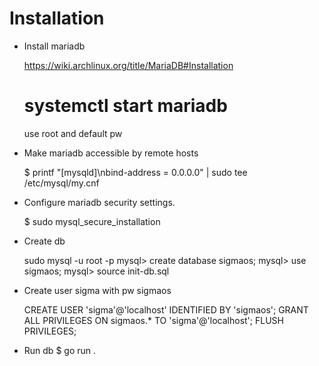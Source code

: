 # Installation

* Install mariadb

  https://wiki.archlinux.org/title/MariaDB#Installation
  # systemctl start mariadb
  
  use root and default pw

* Make mariadb accessible by remote hosts

  $ printf "[mysqld]\nbind-address = 0.0.0.0" | sudo tee /etc/mysql/my.cnf

* Configure mariadb security settings.

  $ sudo mysql_secure_installation

* Create db

  sudo mysql -u root -p
  mysql> create database sigmaos;
  mysql> use sigmaos;
  mysql> source init-db.sql

* Create user sigma with pw sigmaos

  CREATE USER 'sigma'@'localhost' IDENTIFIED BY 'sigmaos';
  GRANT ALL PRIVILEGES ON sigmaos.* TO 'sigma'@'localhost';
  FLUSH PRIVILEGES;

* Run db
  $ go run .
